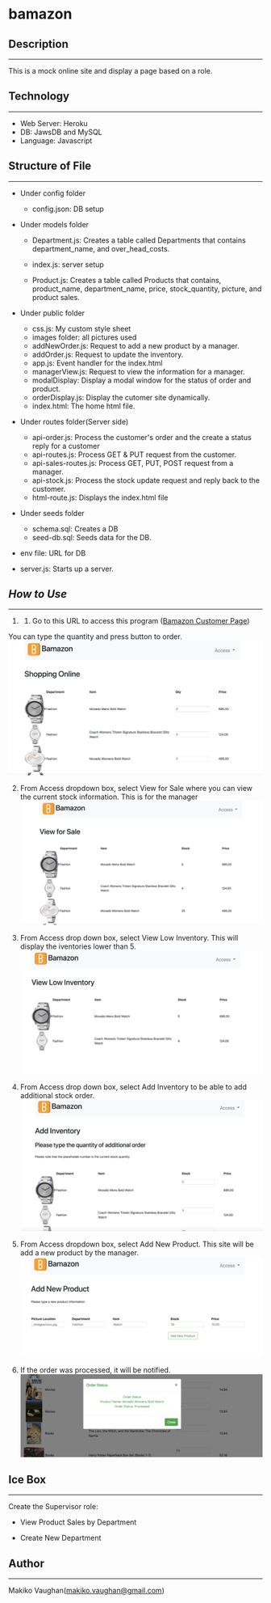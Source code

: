 # bamazon

## Description
--- 
This is a mock online site and display a page based on a role.

## Technology
--- 
* Web Server: Heroku
* DB: JawsDB and MySQL
* Language: Javascript

## Structure of File
--- 
* Under config folder 

    * config.json: DB setup

* Under models folder

    * Department.js: Creates a table called Departments that contains department_name, and over_head_costs.

    * index.js: server setup

    * Product.js: Creates a table called Products that contains, product_name, department_name, price, stock_quantity, picture, and product sales.

* Under public folder

    * css.js: My custom style sheet
    * images folder: all pictures used
    * addNewOrder.js: Request to add a new product by a manager.
    * addOrder.js: Request to update the inventory.
    * app.js: Event handler for the index.html
    * managerView.js: Request to view the information for a manager.
    * modalDisplay: Display a modal window for the status of order and product.
    * orderDisplay.js: Display the cutomer site dynamically.
    * index.html: The home html file.

* Under routes folder(Server side)

    * api-order.js: Process the customer's order and the create a status reply for a customer
    * api-routes.js: Process GET & PUT request from the customer.
    * api-sales-routes.js: Process GET, PUT, POST request from  a manager.
    * api-stock.js: Process the stock update request and reply back to the customer.
    * html-route.js: Displays the index.html file

* Under seeds folder

    * schema.sql: Creates a DB
    * seed-db.sql: Seeds data for the DB.

* env file: URL for DB
* server.js: Starts up a server. 

## *How to Use* 
___ 

1. 1. Go to this URL to access this program ([Bamazon Customer Page](https://nameless-taiga-74435.herokuapp.com))

You can type the quantity and press button to order.
![customer](./public/images/customer.png)

2. From Access dropdown box, select View for Sale where you can view the current stock information. This is for the manager
![viewforSale](./public/images/ViewForSale.png)

3. From Access drop down box, select View Low Inventory. This will display the iventories lower than 5.
![lowInventory](./public/images/lowInventory.png)

4. From Access drop down box, select Add Inventory to be able to add additional stock order.
![addInventory](./public/images/addInventory.png)

5. From Access dropdown box, select Add New Product. This site will be add a new product by the manager.
![addNewStock](./public/images/addNewStock.png)

6. If the order was processed, it will be notified.
![orderStatus](./public/images/orderStatus.png)

## Ice Box
--- 
Create the Supervisor role:
* View Product Sales by Department
   
* Create New Department

## Author
--- 
Makiko Vaughan(makiko.vaughan@gmail.com)
